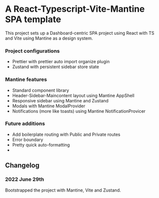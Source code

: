 # A React-Typescript-Vite-Mantine SPA template

This project sets up a Dashboard-centric SPA project using React with TS and Vite using
Mantine as a design system.

### Project configurations

- Prettier with prettier auto import organize plugin
- Zustand with persistent sidebar store state

### Mantine features

- Standard component library
- Header-Sidebar-Maincontent layout using Mantine AppShell
- Responsive sidebar using Mantine and Zustand
- Modals with Mantine ModalProvider
- Notifications (more like toasts) using Mantine NotificationProvicer

### Future additions

- Add boilerplate routing with Public and Private routes
- Error boundary
- Pretty quick auto-formatting
- 

## Changelog

### 2022 June 29th

Bootstrapped the project with Mantine, Vite and Zustand.
